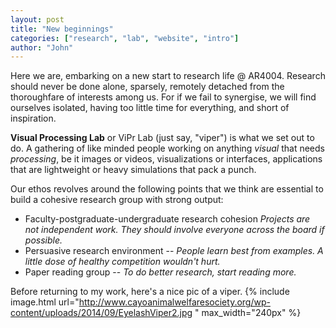```yaml
---
layout: post
title: "New beginnings"
categories: ["research", "lab", "website", "intro"]
author: "John"
---
```


Here we are, embarking on a new start to research life @ AR4004. Research should never be done alone, sparsely, remotely detached from the thoroughfare of interests among us. For if we fail to synergise, we will find ourselves isolated, having too little time for everything, and short of inspiration. 

**Visual Processing Lab** or ViPr Lab (just say, "viper") is what we set out to do. A gathering of like minded people working on anything *visual* that needs *processing*, be it images or videos, visualizations or interfaces, applications that are lightweight or heavy simulations that pack a punch.

Our ethos revolves around the following points that we think are essential to build a cohesive research group with strong output:

- Faculty-postgraduate-undergraduate research cohesion *Projects are not independent work. They should involve everyone across the board if possible.*
- Persuasive research environment -- *People learn best from examples. A little dose of healthy competition wouldn't hurt.*
- Paper reading group -- *To do better research, start reading more.*

Before returning to my work, here's a nice pic of a viper.
{% include image.html url="http://www.cayoanimalwelfaresociety.org/wp-content/uploads/2014/09/EyelashViper2.jpg
" max_width="240px" %}